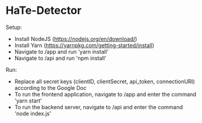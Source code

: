 # HaTe-Detector
Setup:
- Install NodeJS (https://nodejs.org/en/download/)
- Install Yarn (https://yarnpkg.com/getting-started/install)
- Navigate to /app and run 'yarn install'
- Navigate to /api and run 'npm install'


Run:
- Replace all secret keys (clientID, clientSecret, api_token, connectionURI) according to the Google Doc
- To run the frontend application, navigate to /app and enter the command 'yarn start'
- To run the backend server, navigate to /api and enter the command 'node index.js'
